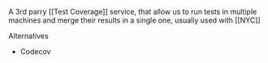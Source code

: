 A 3rd parry [[Test Coverage]] service, that allow us to run tests in multiple machines and merge their results in a single one, usually used with [[NYC]]

Alternatives

- Codecov
